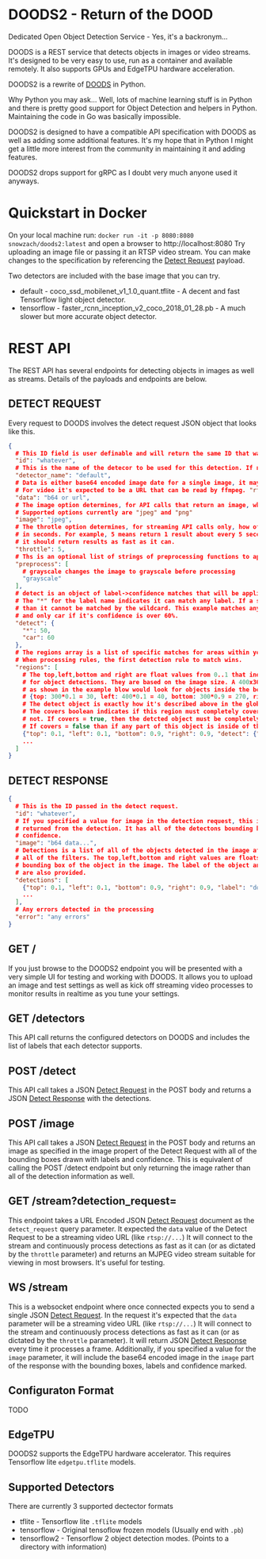 # DOODS2 - Return of the DOOD
Dedicated Open Object Detection Service - Yes, it's a backronym...

DOODS is a REST service that detects objects in images or video streams. It's designed to be very easy to use, run as a container and available remotely.
It also supports GPUs and EdgeTPU hardware acceleration.

DOODS2 is a rewrite of [DOODS](https://github.com/snowzach/doods) in Python.

Why Python you may ask... Well, lots of machine learning stuff is in Python and there is pretty good support for
Object Detection and helpers in Python. Maintaining the code in Go was basically impossible. 

DOODS2 is designed to have a compatible API specification with DOODS as well as adding some additional features. 
It's my hope that in Python I might get a little more interest from the community in maintaining it and adding features.

DOODS2 drops support for gRPC as I doubt very much anyone used it anyways.

# Quickstart in Docker
On your local machine run: `docker run -it -p 8080:8080 snowzach/doods2:latest` and open a browser to http://localhost:8080 
Try uploading an image file or passing it an RTSP video stream. You can make changes to the specification by referencing the [Detect Request](#detect-request) payload.

Two detectors are included with the base image that you can try.
- default - coco_ssd_mobilenet_v1_1.0_quant.tflite - A decent and fast Tensorflow light object detector.
- tensorflow - faster_rcnn_inception_v2_coco_2018_01_28.pb - A much slower but more accurate object detector.

# REST API
The REST API has several endpoints for detecting objects in images as well as streams. Details of the payloads and endpoints are below.

## DETECT REQUEST
Every request to DOODS involves the detect request JSON object that looks like this.
```json
{
  # This ID field is user definable and will return the same ID that was passed in.
  "id": "whatever",
  # This is the name of the detecor to be used for this detection. If not specified, 'default' will be used.
  "detector_name": "default",
  # Data is either base64 encoded image date for a single image, it may also be a URL to an image
  # For video it's expected to be a URL that can be read by ffmpeg. "rtsp://......" is typical
  "data": "b64 or url",
  # The image option determines, for API calls that return an image, what format the image should be.
  # Supported options currently are "jpeg" and "png"
  "image": "jpeg",
  # The throtle option determines, for streaming API calls only, how often it should return results.
  # in seconds. For example, 5 means return 1 result about every 5 seconds. A value of 0 indicates
  # it should return results as fast as it can. 
  "throttle": 5,
  # Ths is an optional list of strings of preprocessing functions to apply to the images
  "preprocess": [
    # grayscale changes the image to grayscale before processing  
    "grayscale"
  ],
  # detect is an object of label->confidence matches that will be applied to the entire image
  # The "*" for the label name indicates it can match any label. If a specific label is listed
  # than it cannot be matched by the wildcard. This example matches any label at 50% confidence
  # and only car if it's confidence is over 60%.
  "detect": {
    "*": 50,
    "car": 60
  },
  # The regions array is a list of specific matches for areas within your image/video stream.
  # When processing rules, the first detection rule to match wins. 
  "regions": [
    # The top,left,bottom and right are float values from 0..1 that indicate a bounding box to look
    # for object detections. They are based on the image size. A 400x300 image with a bounding box
    # as shown in the example blow would look for objects inside the box of
    # {top: 300*0.1 = 30, left: 400*0.1 = 40, bottom: 300*0.9 = 270, right: 400*0.9 = 360}
    # The detect object is exactly how it's described above in the global detection option.
    # The covers boolean indicates if this region must completely cover the detected object or 
    # not. If covers = true, then the detcted object must be completely inside of this region to match.
    # If covers = false than if any part of this object is inside of this region, it will match.
    {"top": 0.1, "left": 0.1, "bottom": 0.9, "right": 0.9, "detect": {"*":50}, "covers": false}
    ...
  ]
}  
```

## DETECT RESPONSE
```json
{
  # This is the ID passed in the detect request.
  "id": "whatever",
  # If you specified a value for image in the detection request, this is the base64 encoded imge
  # returned from the detection. It has all of the detectons bounding boxes marked with label and 
  # confidence.
  "image": "b64 data...",
  # Detections is a list of all of the objects detected in the image after being passed through 
  # all of the filters. The top,left,bottom and right values are floats from 0..1 describing a 
  # bounding box of the object in the image. The label of the object and the confidence from 0..100
  # are also provided.
  "detections": [
    {"top": 0.1, "left": 0.1, "bottom": 0.9, "right": 0.9, "label": "dog", "confidence": 90.0 }
    ...
  ],
  # Any errors detected in the processing
  "error": "any errors"
}


```
## GET /
If you just browse to the DOODS2 endpoint you will be presented with a very simple UI for testing and
working with DOODS. It allows you to upload an image and test settings as well as kick off streaming
video processes to monitor results in realtime as you tune your settings.

## GET /detectors
This API call returns the configured detectors on DOODS and includes the list of labels that each detector supports.

## POST /detect
This API call takes a JSON [Detect Request](#detect-request) in the POST body and returns a JSON [Detect Response](#detect-response)
with the detections.

## POST /image
This API call takes a JSON [Detect Request](#detect-request) in the POST body and returns an image as specified in the 
image propert of the Detect Request with all of the bounding boxes drawn with labels and confidence. This is equivalent
of calling the POST /detect endpoint but only returning the image rather than all of the detection information as well.

## GET /stream?detection_request=<URL Encoded Detect Request JSON>
This endpoint takes a URL Encoded JSON [Detect Request](#detect-request) document as the `detect_request` query parameter. It expected the `data`
value of the Detect Request to be a streaming video URL (like `rtsp://...`) It will connect to the stream and continuously
process detections as fast as it can (or as dictated by the `throttle` parameter) and returns an MJPEG video stream
suitable for viewing in most browsers. It's useful for testing. 

## WS /stream
This is a websocket endpoint where once connected expects you to send a single JSON [Detect Request](#detect-request). 
In the request it's expected that the `data` parameter will be a streaming video URL (like `rtsp://...`) It will 
connect to the stream and continuously process detections as fast as it can (or as dictated by the `throttle` parameter).
It will return JSON [Detect Response](#detect-response) every time it processes a frame. Additionally, if you specified
a value for the `image` parameter, it will include the base64 encoded image in the `image` part of the response with
the bounding boxes, labels and confidence marked.

## Configuraton Format

TODO

## EdgeTPU
DOODS2 supports the EdgeTPU hardware accelerator. This requires Tensorflow lite `edgetpu.tflite` models.

## Supported Detectors
There are currently 3 supported dectector formats
- tflite - Tensorflow lite `.tflite` models
- tensorflow - Original tensoflow frozen models (Usually end with `.pb`)
- tensorflow2 - Tensorflow 2 object detection modes. (Points to a directory with information)

